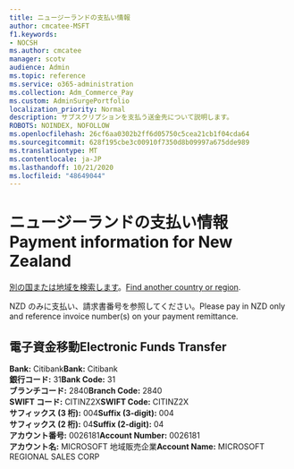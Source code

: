 ```yaml
---
title: ニュージーランドの支払い情報
author: cmcatee-MSFT
f1.keywords:
- NOCSH
ms.author: cmcatee
manager: scotv
audience: Admin
ms.topic: reference
ms.service: o365-administration
ms.collection: Adm_Commerce_Pay
ms.custom: AdminSurgePortfolio
localization_priority: Normal
description: サブスクリプションを支払う送金先について説明します。
ROBOTS: NOINDEX, NOFOLLOW
ms.openlocfilehash: 26cf6aa0302b2ff6d05750c5cea21cb1f04cda64
ms.sourcegitcommit: 628f195cbe3c00910f7350d8b09997a675dde989
ms.translationtype: MT
ms.contentlocale: ja-JP
ms.lasthandoff: 10/21/2020
ms.locfileid: "48649044"
---
```

# <a name="payment-information-for-new-zealand"></a><span data-ttu-id="d1312-103">ニュージーランドの支払い情報</span><span class="sxs-lookup"><span data-stu-id="d1312-103">Payment information for New Zealand</span></span>

<span data-ttu-id="d1312-104">[別の国または地域を検索します](../billing-and-payments/pay-for-your-subscription.md)。</span><span class="sxs-lookup"><span data-stu-id="d1312-104">[Find another country or region](../billing-and-payments/pay-for-your-subscription.md).</span></span>

<span data-ttu-id="d1312-105">NZD のみに支払い、請求書番号を参照してください。</span><span class="sxs-lookup"><span data-stu-id="d1312-105">Please pay in NZD only and reference invoice number(s) on your payment remittance.</span></span>

## <a name="electronic-funds-transfer"></a><span data-ttu-id="d1312-106">電子資金移動</span><span class="sxs-lookup"><span data-stu-id="d1312-106">Electronic Funds Transfer</span></span>

<span data-ttu-id="d1312-107">**Bank:** Citibank</span><span class="sxs-lookup"><span data-stu-id="d1312-107">**Bank:** Citibank</span></span>  
<span data-ttu-id="d1312-108">**銀行コード:** 31</span><span class="sxs-lookup"><span data-stu-id="d1312-108">**Bank Code:** 31</span></span>  
<span data-ttu-id="d1312-109">**ブランチコード:** 2840</span><span class="sxs-lookup"><span data-stu-id="d1312-109">**Branch Code:** 2840</span></span>  
<span data-ttu-id="d1312-110">**SWIFT コード:** CITINZ2X</span><span class="sxs-lookup"><span data-stu-id="d1312-110">**SWIFT Code:** CITINZ2X</span></span>  
<span data-ttu-id="d1312-111">**サフィックス (3 桁):** 004</span><span class="sxs-lookup"><span data-stu-id="d1312-111">**Suffix (3-digit):** 004</span></span>    
<span data-ttu-id="d1312-112">**サフィックス (2 桁):** 04</span><span class="sxs-lookup"><span data-stu-id="d1312-112">**Suffix (2-digit):** 04</span></span>  
<span data-ttu-id="d1312-113">**アカウント番号:** 0026181</span><span class="sxs-lookup"><span data-stu-id="d1312-113">**Account Number:** 0026181</span></span>  
<span data-ttu-id="d1312-114">**アカウント名:** MICROSOFT 地域販売企業</span><span class="sxs-lookup"><span data-stu-id="d1312-114">**Account Name:** MICROSOFT REGIONAL SALES CORP</span></span>  